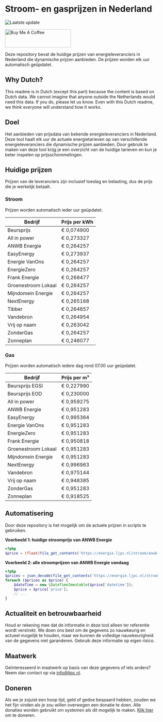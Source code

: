 # Stroom- en gasprijzen in Nederland

![Laatste update](https://img.shields.io/badge/laatste%20update-2023--06--04%2001%3A00%20CET-brightgreen)

<a href="https://www.buymeacoffee.com/Lars-" target="_blank"><img src="https://cdn.buymeacoffee.com/buttons/v2/default-orange.png" alt="Buy Me A Coffee" height="60" style="height: 60px !important;width: 217px !important;" ></a>

Deze repository bevat de huidige prijzen van energieleveranciers in Nederland die dynamische prijzen aanbieden. De prijzen worden elk uur automatisch geüpdatet.

## Why Dutch?

This readme is in Dutch (except this part) because the content is based on Dutch data. We cannot imagine that anyone outside the Netherlands would need this data. If you do, please let us know. Even with this Dutch readme, we think
everyone will understand how it works.

## Doel

Het aanbieden van prijsdata van bekende energieleveranciers in Nederland. Deze tool haalt elk uur de actuele energietarieven op van verschillende energieleveranciers die dynamische prijzen aanbieden. Door gebruik te maken van deze tool
krijg je een overzicht van de huidige tarieven en kun je beter inspelen op prijsschommelingen.

## Huidige prijzen

Prijzen van de leveranciers zijn inclusief toeslag en belasting, dus de prijs die je werkelijk betaalt.

### Stroom

Prijzen worden automatisch ieder uur geüpdatet.

 Bedrijf | Prijs per kWh 
---------|---------------
Beursprijs | € 0,074900
All in power | € 0,273327
ANWB Energie | € 0,264257
EasyEnergy | € 0,273937
Energie VanOns | € 0,264257
EnergieZero | € 0,264257
Frank Energie | € 0,268477
Groenestroom Lokaal | € 0,264257
Mijndomein Energie | € 0,264257
NextEnergy | € 0,265168
Tibber | € 0,264857
Vandebron | € 0,264954
Vrij op naam | € 0,263042
ZonderGas | € 0,264257
Zonneplan | € 0,246077


### Gas

Prijzen worden automatisch iedere dag rond 07.00 uur geüpdatet.

 Bedrijf | Prijs per m³ 
---------|--------------
Beursprijs EGSI | € 0,227990
Beursprijs EOD | € 0,230000
All in power | € 0,959275
ANWB Energie | € 0,951283
EasyEnergy | € 0,995364
Energie VanOns | € 0,951283
EnergieZero | € 0,951283
Frank Energie | € 0,950818
Groenestroom Lokaal | € 0,951283
Mijndomein Energie | € 0,951283
NextEnergy | € 0,996963
Vandebron | € 0,975144
Vrij op naam | € 0,948385
ZonderGas | € 0,951283
Zonneplan | € 0,918525


## Automatisering

Door deze repository is het mogelijk om de actuele prijzen in scripts te gebruiken.

**Voorbeeld 1: huidige stroomprijs van ANWB Energie**

```php
<?php
$price = (float)file_get_contents('https://energie.ljpc.nl/stroom/anwb-energie-nu.txt');

```

**Voorbeeld 2: alle stroomprijzen van ANWB Energie vandaag**

```php
<?php
$prices = json_decode(file_get_contents('https://energie.ljpc.nl/stroom/all-in-power-vandaag.json'),true);
foreach ($prices as $price) {
    $dateTime = new \DateTimeImmutable($price['datetime']);
    $price = $price['price'];
    // ...
}
```

## Actualiteit en betrouwbaarheid

Houd er rekening mee dat de informatie in deze tool alleen ter referentie wordt verstrekt. We doen ons best om de gegevens zo nauwkeurig en actueel mogelijk te houden, maar we kunnen de volledige nauwkeurigheid van de gegevens niet
garanderen. Gebruik deze informatie op eigen risico.

## Maatwerk

Geïnteresseerd in maatwerk op basis van deze gegevens of iets anders? Neem dan contact op
via [info@ljpc.nl](mailto:info@ljpc.nl?subject=Energie%20prijzen).

## Doneren

Als we je zojuist een hoop tijd, geld of gedoe bespaard hebben, zouden we het fijn vinden als je zou willen overwegen een
donatie te doen. Alle donaties worden gebruikt om systemen als dit mogelijk te
maken. [Klik hier](https://www.buymeacoffee.com/Lars-) om te doneren.
